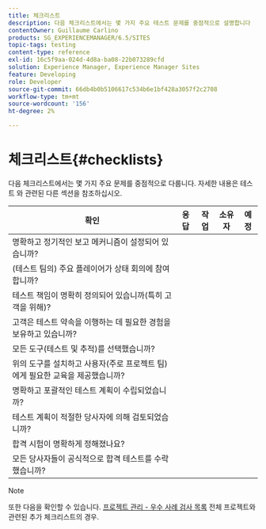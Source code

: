 ```yaml
---
title: 체크리스트
description: 다음 체크리스트에서는 몇 가지 주요 테스트 문제를 중점적으로 설명합니다
contentOwner: Guillaume Carlino
products: SG_EXPERIENCEMANAGER/6.5/SITES
topic-tags: testing
content-type: reference
exl-id: 16c5f9aa-024d-4d8a-ba08-22b073289cfd
solution: Experience Manager, Experience Manager Sites
feature: Developing
role: Developer
source-git-commit: 66db4b0b5106617c534b6e1bf428a3057f2c2708
workflow-type: tm+mt
source-wordcount: '156'
ht-degree: 2%

---
```


# 체크리스트{#checklists}

다음 체크리스트에서는 몇 가지 주요 문제를 중점적으로 다룹니다. 자세한 내용은 테스트 와 관련된 다른 섹션을 참조하십시오.

| 확인 | 응답 | 작업 | 소유자 | 예정 |
|---|---|---|---|---|
| 명확하고 정기적인 보고 메커니즘이 설정되어 있습니까? |  |  |  |  |
| (테스트 팀의) 주요 플레이어가 상태 회의에 참여합니까? |  |  |  |  |
| 테스트 책임이 명확히 정의되어 있습니까(특히 고객을 위해)? |  |  |  |  |
| 고객은 테스트 약속을 이행하는 데 필요한 경험을 보유하고 있습니까? |  |  |  |  |
| 모든 도구(테스트 및 추적)를 선택했습니까? |  |  |  |  |
| 위의 도구를 설치하고 사용자(주로 프로젝트 팀)에게 필요한 교육을 제공했습니까? |  |  |  |  |
| 명확하고 포괄적인 테스트 계획이 수립되었습니까? |  |  |  |  |
| 테스트 계획이 적절한 당사자에 의해 검토되었습니까? |  |  |  |  |
| 합격 시험이 명확하게 정해졌나요? |  |  |  |  |
| 모든 당사자들이 공식적으로 합격 테스트를 수락했습니까? |  |  |  |  |

>[!NOTE]
>
>또한 다음을 확인할 수 있습니다. [프로젝트 관리 - 우수 사례 검사 목록](/help/managing/best-practices.md) 전체 프로젝트와 관련된 추가 체크리스트의 경우.
